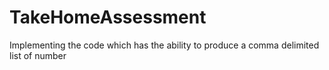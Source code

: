# TakeHomeAssessment
Implementing the code which has the ability to produce a comma delimited list of number
